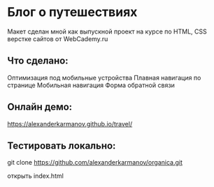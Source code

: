 # Блог о путешествиях
Макет сделан мной как выпускной проект на курсе по HTML, CSS верстке сайтов от WebCademy.ru   

## Что сделано:
Оптимизация под мобильные устройства
Плавная навигация по странице
Мобильная навигация
Форма обратной связи

## Онлайн демо:
https://alexanderkarmanov.github.io/travel/

## Тестировать локально:
git clone https://github.com/alexanderkarmanov/organica.git

открыть index.html
